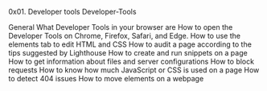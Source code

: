 0x01. Developer tools Developer-Tools

General What Developer Tools in your browser are How to open the Developer Tools on Chrome, Firefox, Safari, and Edge. How to use the elements tab to edit HTML and CSS How to audit a page according to the tips suggested by Lighthouse How to create and run snippets on a page How to get information about files and server configurations How to block requests How to know how much JavaScript or CSS is used on a page How to detect 404 issues How to move elements on a webpage
